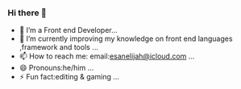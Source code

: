 ### Hi there 👋

- 🔭 I’m a Front end Developer... 
- 🌱 I’m currently improving my knowledge on front end languages ,framework and tools ...
- 📫 How to reach me: email:esanelijah@icloud.com ...
- 😄 Pronouns:he/him ...
- ⚡ Fun fact:editing & gaming ...
